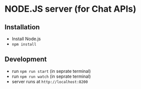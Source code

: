 # NODE.JS server (for Chat APIs)

## Installation
* Install Node.js
* `npm install`

## Development
* run `npm run start` (in seprate terminal)
* run `npm run watch` (in seprate terminal)
* server runs at `http://localhost:8200`
<!-- update: 2025-07-31T20:16:29.938826 -->
